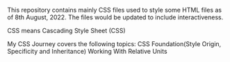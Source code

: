 This repository contains mainly CSS files used to style some HTML files as of 8th August, 2022. The files would be updated to include interactiveness.

CSS means Cascading Style Sheet (CSS)

My CSS Journey covers the following topics:
CSS Foundation(Style Origin, Specificity and Inheritance)
Working With Relative Units